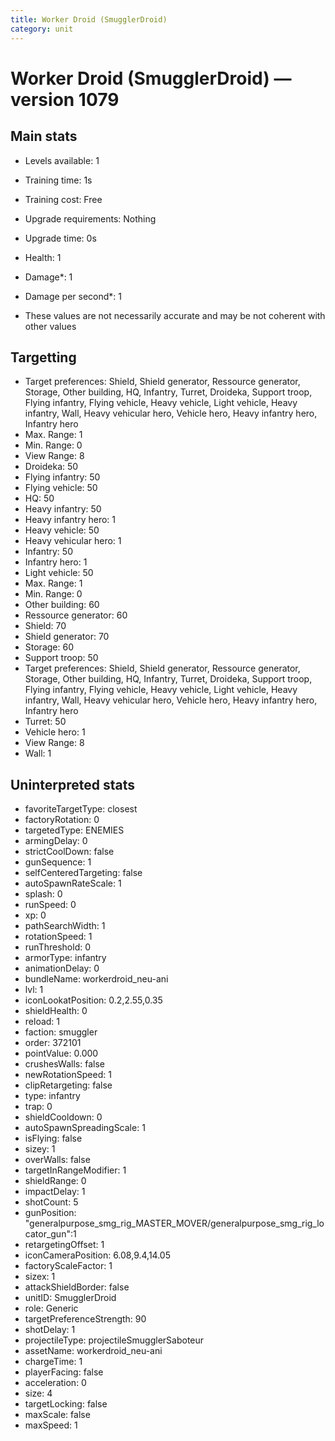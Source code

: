 ```yaml
---
title: Worker Droid (SmugglerDroid)
category: unit
---
```


# Worker Droid (SmugglerDroid) — version 1079

## Main stats

  * Levels available: 1
  * Training time: 1s
  * Training cost: Free
  * Upgrade requirements: Nothing
  * Upgrade time: 0s
  * Health: 1
  * Damage*: 1
  * Damage per second*: 1

* These values are not necessarily accurate and may be not coherent with other values

## Targetting

  * Target preferences: Shield, Shield generator, Ressource generator, Storage, Other building, HQ, Infantry, Turret, Droideka, Support troop, Flying infantry, Flying vehicle, Heavy vehicle, Light vehicle, Heavy infantry, Wall, Heavy vehicular hero, Vehicle hero, Heavy infantry hero, Infantry hero
  * Max. Range: 1
  * Min. Range: 0
  * View Range: 8
  * Droideka: 50
  * Flying infantry: 50
  * Flying vehicle: 50
  * HQ: 50
  * Heavy infantry: 50
  * Heavy infantry hero: 1
  * Heavy vehicle: 50
  * Heavy vehicular hero: 1
  * Infantry: 50
  * Infantry hero: 1
  * Light vehicle: 50
  * Max. Range: 1
  * Min. Range: 0
  * Other building: 60
  * Ressource generator: 60
  * Shield: 70
  * Shield generator: 70
  * Storage: 60
  * Support troop: 50
  * Target preferences: Shield, Shield generator, Ressource generator, Storage, Other building, HQ, Infantry, Turret, Droideka, Support troop, Flying infantry, Flying vehicle, Heavy vehicle, Light vehicle, Heavy infantry, Wall, Heavy vehicular hero, Vehicle hero, Heavy infantry hero, Infantry hero
  * Turret: 50
  * Vehicle hero: 1
  * View Range: 8
  * Wall: 1

## Uninterpreted stats

  * favoriteTargetType: closest
  * factoryRotation: 0
  * targetedType: ENEMIES
  * armingDelay: 0
  * strictCoolDown: false
  * gunSequence: 1
  * selfCenteredTargeting: false
  * autoSpawnRateScale: 1
  * splash: 0
  * runSpeed: 0
  * xp: 0
  * pathSearchWidth: 1
  * rotationSpeed: 1
  * runThreshold: 0
  * armorType: infantry
  * animationDelay: 0
  * bundleName: workerdroid_neu-ani
  * lvl: 1
  * iconLookatPosition: 0.2,2.55,0.35
  * shieldHealth: 0
  * reload: 1
  * faction: smuggler
  * order: 372101
  * pointValue: 0.000
  * crushesWalls: false
  * newRotationSpeed: 1
  * clipRetargeting: false
  * type: infantry
  * trap: 0
  * shieldCooldown: 0
  * autoSpawnSpreadingScale: 1
  * isFlying: false
  * sizey: 1
  * overWalls: false
  * targetInRangeModifier: 1
  * shieldRange: 0
  * impactDelay: 1
  * shotCount: 5
  * gunPosition: "generalpurpose_smg_rig_MASTER_MOVER/generalpurpose_smg_rig_locator_gun":1
  * retargetingOffset: 1
  * iconCameraPosition: 6.08,9.4,14.05
  * factoryScaleFactor: 1
  * sizex: 1
  * attackShieldBorder: false
  * unitID: SmugglerDroid
  * role: Generic
  * targetPreferenceStrength: 90
  * shotDelay: 1
  * projectileType: projectileSmugglerSaboteur
  * assetName: workerdroid_neu-ani
  * chargeTime: 1
  * playerFacing: false
  * acceleration: 0
  * size: 4
  * targetLocking: false
  * maxScale: false
  * maxSpeed: 1

